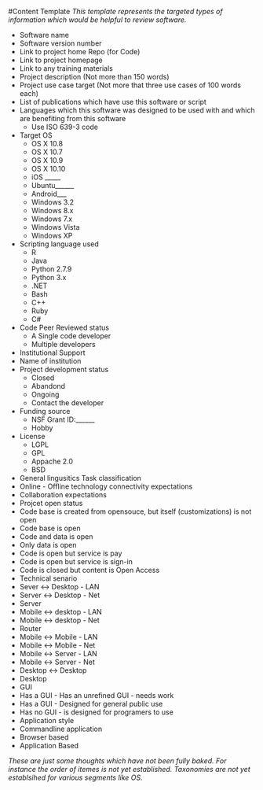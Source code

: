 #Content Template
*This template represents the targeted types of information which would be helpful to review software.*

* Software name
* Software version number
* Link to project home Repo (for Code)
* Link to project homepage
* Link to any training materials
* Project description (Not more than 150 words)
* Project use case target (Not more that three use cases of 100 words each)
* List of publications which have use this software or script
* Languages which this software was designed to be used with and which are benefiting from this software
  * Use ISO 639-3 code
* Target OS
  * OS X 10.8
  * OS X 10.7
  * OS X 10.9
  * OS X 10.10
  * iOS _____
  * Ubuntu______
  * Android___
  * Windows 3.2
  * Windows 8.x
  * Windows 7.x
  * Windows Vista
  * Windows XP
* Scripting language used
  * R
  * Java
  * Python 2.7.9
  * Python 3.x
  * .NET
  * Bash
  * C++
  * Ruby
  * C#
* Code Peer Reviewed status
  * A Single code developer
  * Multiple developers
* Institutional Support
 * Name of institution
* Project development status
  * Closed
  * Abandond
  * Ongoing
  * Contact the developer
* Funding source
  * NSF Grant ID:______
  * Hobby
* License
  * LGPL
  * GPL
  * Appache 2.0
  * BSD
* General lingusitics Task classification
* Online - Offline technology connectivity expectations
* Collaboration expectations
* Projcet open status
 * Code base is created from opensouce, but itself (customizations) is not open
 * Code base is open
 * Code and data is open
 * Only data is open
 * Code is open but service is pay
 * Code is open but service is sign-in
 * Code is closed but content is Open Access
* Technical senario
 * Sever <-> Desktop - LAN
 * Server <-> Desktop - Net
 * Server
 * Mobile <-> desktop - LAN
 * Mobile <-> desktop - Net
 * Router
 * Mobile <-> Mobile - LAN
 * Mobile <-> Mobile - Net
 * Mobile <-> Server - LAN
 * Mobile <-> Server - Net
 * Desktop <-> Desktop
 * Desktop
* GUI
 * Has a GUI - Has an unrefined GUI - needs work
 * Has a GUI - Designed for general public use
 * Has no GUI - is designed for programers to use
* Application style
 * Commandline application
 * Browser based
 * Application Based 



_These are just some thoughts which have not been fully baked. For instance the order of itemes is not yet established. Taxonomies are not yet establsihed for various segments like OS._
